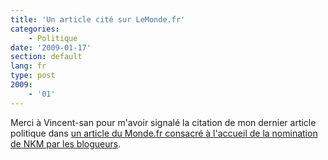 ```yaml
---
title: 'Un article cité sur LeMonde.fr'
categories:
    - Politique
date: '2009-01-17'
section: default
lang: fr
type: post
2009:
    - '01'
---
```


Merci à Vincent-san pour m'avoir signalé la citation de mon dernier article politique dans [un article du Monde.fr consacré à l'accueil de la nomination de NKM par les blogueurs](http://www.lemonde.fr/politique/article/2009/01/16/nkm-regrets-sur-les-blogs-ecolos-espoir-pour-les-technophiles_1143014_823448.html).